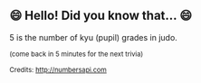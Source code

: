 ## 😄 Hello! Did you know that... 😄
5 is the number of kyu (pupil) grades in judo.

<sup>(come back in 5 minutes for the next trivia)</sup>


<sup>Credits: http://numbersapi.com</sup>
